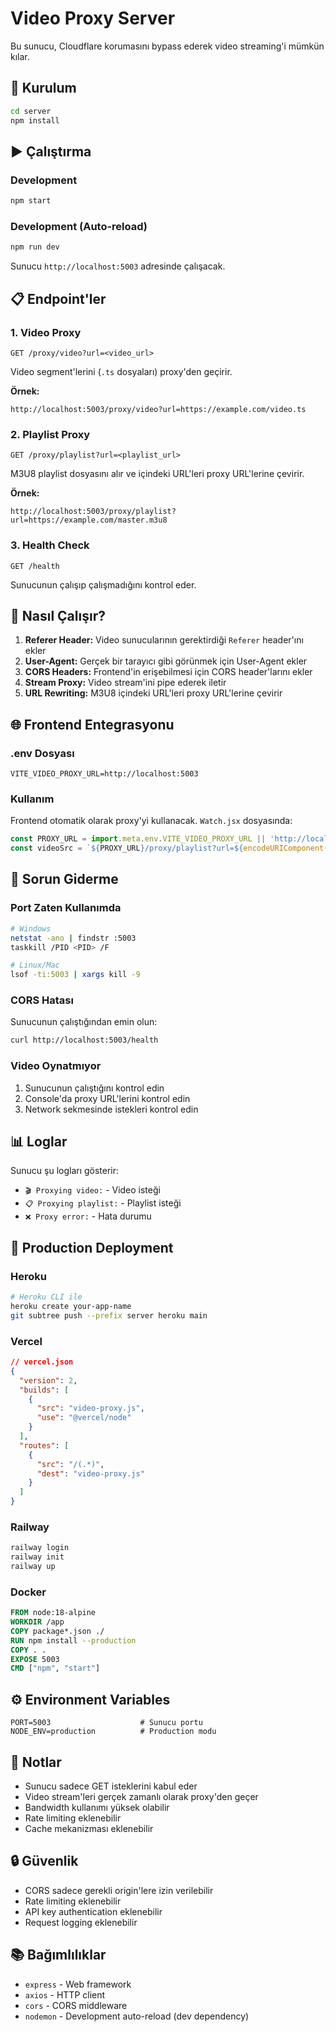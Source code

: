 # Video Proxy Server

Bu sunucu, Cloudflare korumasını bypass ederek video streaming'i mümkün kılar.

## 🚀 Kurulum

```bash
cd server
npm install
```

## ▶️ Çalıştırma

### Development
```bash
npm start
```

### Development (Auto-reload)
```bash
npm run dev
```

Sunucu `http://localhost:5003` adresinde çalışacak.

## 📋 Endpoint'ler

### 1. Video Proxy
```
GET /proxy/video?url=<video_url>
```

Video segment'lerini (`.ts` dosyaları) proxy'den geçirir.

**Örnek:**
```
http://localhost:5003/proxy/video?url=https://example.com/video.ts
```

### 2. Playlist Proxy
```
GET /proxy/playlist?url=<playlist_url>
```

M3U8 playlist dosyasını alır ve içindeki URL'leri proxy URL'lerine çevirir.

**Örnek:**
```
http://localhost:5003/proxy/playlist?url=https://example.com/master.m3u8
```

### 3. Health Check
```
GET /health
```

Sunucunun çalışıp çalışmadığını kontrol eder.

## 🔧 Nasıl Çalışır?

1. **Referer Header:** Video sunucularının gerektirdiği `Referer` header'ını ekler
2. **User-Agent:** Gerçek bir tarayıcı gibi görünmek için User-Agent ekler
3. **CORS Headers:** Frontend'in erişebilmesi için CORS header'larını ekler
4. **Stream Proxy:** Video stream'ini pipe ederek iletir
5. **URL Rewriting:** M3U8 içindeki URL'leri proxy URL'lerine çevirir

## 🌐 Frontend Entegrasyonu

### .env Dosyası
```env
VITE_VIDEO_PROXY_URL=http://localhost:5003
```

### Kullanım
Frontend otomatik olarak proxy'yi kullanacak. `Watch.jsx` dosyasında:

```javascript
const PROXY_URL = import.meta.env.VITE_VIDEO_PROXY_URL || 'http://localhost:5003'
const videoSrc = `${PROXY_URL}/proxy/playlist?url=${encodeURIComponent(originalUrl)}`
```

## 🐛 Sorun Giderme

### Port Zaten Kullanımda
```bash
# Windows
netstat -ano | findstr :5003
taskkill /PID <PID> /F

# Linux/Mac
lsof -ti:5003 | xargs kill -9
```

### CORS Hatası
Sunucunun çalıştığından emin olun:
```bash
curl http://localhost:5003/health
```

### Video Oynatmıyor
1. Sunucunun çalıştığını kontrol edin
2. Console'da proxy URL'lerini kontrol edin
3. Network sekmesinde istekleri kontrol edin

## 📊 Loglar

Sunucu şu logları gösterir:
- `🎬 Proxying video:` - Video isteği
- `📋 Proxying playlist:` - Playlist isteği
- `❌ Proxy error:` - Hata durumu

## 🚀 Production Deployment

### Heroku
```bash
# Heroku CLI ile
heroku create your-app-name
git subtree push --prefix server heroku main
```

### Vercel
```json
// vercel.json
{
  "version": 2,
  "builds": [
    {
      "src": "video-proxy.js",
      "use": "@vercel/node"
    }
  ],
  "routes": [
    {
      "src": "/(.*)",
      "dest": "video-proxy.js"
    }
  ]
}
```

### Railway
```bash
railway login
railway init
railway up
```

### Docker
```dockerfile
FROM node:18-alpine
WORKDIR /app
COPY package*.json ./
RUN npm install --production
COPY . .
EXPOSE 5003
CMD ["npm", "start"]
```

## ⚙️ Environment Variables

```env
PORT=5003                    # Sunucu portu
NODE_ENV=production          # Production modu
```

## 📝 Notlar

- Sunucu sadece GET isteklerini kabul eder
- Video stream'leri gerçek zamanlı olarak proxy'den geçer
- Bandwidth kullanımı yüksek olabilir
- Rate limiting eklenebilir
- Cache mekanizması eklenebilir

## 🔒 Güvenlik

- CORS sadece gerekli origin'lere izin verilebilir
- Rate limiting eklenebilir
- API key authentication eklenebilir
- Request logging eklenebilir

## 📚 Bağımlılıklar

- `express` - Web framework
- `axios` - HTTP client
- `cors` - CORS middleware
- `nodemon` - Development auto-reload (dev dependency)
